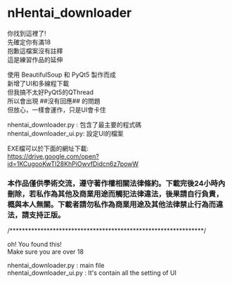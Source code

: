 # nHentai_downloader
你找到這裡了!  
先確定你有滿18  
抱歉這檔案沒有註釋  
這是練習作品的延伸  

使用 BeautifulSoup 和 PyQt5 製作而成  
新增了UI和多線程下載  
但我搞不太好PyQt5的QThread  
所以會出現 ##沒有回應## 的問題  
但放心，一樣會運作，只是UI會卡住  

nhentai_downloader.py : 包含了最主要的程式碼  
nhentai_downloader_ui.py: 設定UI的檔案  

EXE檔可以於下面的網址下載:  
https://drive.google.com/open?id=1KCugooKwTI28KhPiOwvfDidcn6z7powW


### 本作品僅供學術交流，遵守著作權相關法律條約。下載完後24小時內刪除，若私作為其他及商業用途而觸犯法律違法，後果請自行負責，概與本人無關。下載者請勿私作為商業用途及其他法律禁止行為而違法，請支持正版。 ###
  

/***************************************************************/  

oh! You found this!  
Make sure you are over 18  

nhentai_downloader.py     : main file  
nhentai_downloader_ui.py  : It's contain all the setting of UI  
